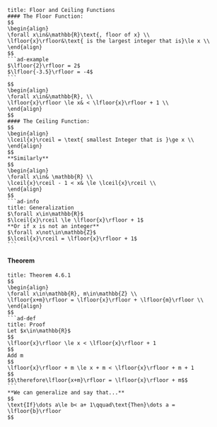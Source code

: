 ````ad-def
title: Floor and Ceiling Functions
#### The Floor Function:
$$
\begin{align}
\forall x\in&\mathbb{R}\text{, floor of x} \\
\lfloor{x}\rfloor&\text{ is the largest integer that is}\le x \\
\end{align}
$$
```ad-example
$\lfloor{2}\rfloor = 2$
$\lfloor{-3.5}\rfloor = -4$
```
$$
\begin{align}
\forall x\in&\mathbb{R}, \\
\lfloor{x}\rfloor \le x& < \lfloor{x}\rfloor + 1 \\
\end{align}
$$
#### The Ceiling Function:
$$
\begin{align}
\lceil{x}\rceil = \text{ smallest Integer that is }\ge x \\
\end{align}
$$
**Similarly**
$$
\begin{align}
\forall x\in& \mathbb{R} \\
\lceil{x}\rceil - 1 < x& \le \lceil{x}\rceil \\
\end{align}
$$
```ad-info
title: Generalization
$\forall x\in\mathbb{R}$
$\lceil{x}\rceil \le \lfloor{x}\rfloor + 1$
**Or if x is not an integer**
$\forall x\not\in\mathbb{Z}$
$\lceil{x}\rceil = \lfloor{x}\rfloor + 1$
```
````
#### Theorem
````ad-theory
title: Theorem 4.6.1
$$
\begin{align}
\forall x\in\mathbb{R}, m\in\mathbb{Z} \\
\lfloor{x+m}\rfloor = \lfloor{x}\rfloor + \lfloor{m}\rfloor \\
\end{align}
$$
```ad-def
title: Proof
Let $x\in\mathbb{R}$
$$
\lfloor{x}\rfloor \le x < \lfloor{x}\rfloor + 1
$$
Add m
$$
\lfloor{x}\rfloor + m \le x + m < \lfloor{x}\rfloor + m + 1
$$
$$\therefore\lfloor{x+m}\rfloor = \lfloor{x}\rfloor + m$$
```
**We can generalize and say that...**
$$
\text{If}\dots a\le b< a+ 1\qquad\text{Then}\dots a = \lfloor{b}\rfloor
$$
````
